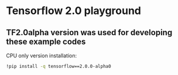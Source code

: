 # Tensorflow 2.0 playground

## TF2.0alpha version was used for developing these example codes  
CPU only version installation:  
```bash
!pip install -q tensorflow==2.0.0-alpha0
```
